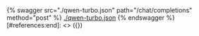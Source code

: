 [#references:start]: <> ({ "template": "openapi" })
{% swagger src="./qwen-turbo.json" path="/chat/completions" method="post" %}
[./qwen-turbo.json](./qwen-turbo.json)
{% endswagger %}
[#references:end]: <> ({})